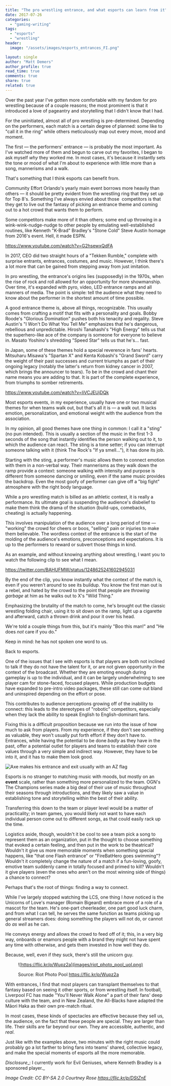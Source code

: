 ```yaml
---
title: "The pro wrestling entrance, and what esports can learn from it"
date: 2017-07-26
categories: 
  - "gaming-writing"
tags: 
  - "esports"
  - "wrestling"
header:
  image: "/assets/images/esports_entrances_FI.png"

layout: single
author: "Matt Demers"
author_profile: true
read_time: true
comments: true
share: true
related: true
---
```


Over the past year I've gotten more comfortable with my fandom for pro wrestling because of a couple reasons; the most prominent is that it introduced a love of pageantry and storytelling that I didn't know that I had.

For the uninitiated, almost all of pro wrestling is pre-determined. Depending on the performers, each match is a certain degree of planned: some like to "call it in the ring" while others meticulously map out every move, mood and moment.

<!--more-->

The first — the performers' entrance — is probably the most important. As I've watched more of them and begun to carve out my favorites, I began to ask myself _why_ they worked me. In most cases, it's because it instantly sets the tone or mood of what I'm about to experience with little more than a song, mannerisms and a walk.

That's something that I think esports can benefit from.

Community Effort Orlando's yearly main event borrows more heavily than others — it should be pretty evident from the wrestling ring that they set up for Top 8's. Something I've always envied about those  competitors is that they get to live out the fantasy of picking an entrance theme and coming out to a hot crowd that wants them to perform.

Some competitors make more of it than others; some end up throwing in a wink-wink-nudge-nudge to other people by emulating well-established routines, like Kenneth "K-Brad" Bradley's "Stone Cold" Steve Austin homage from 2016's event. Hell, it made ESPN.

https://www.youtube.com/watch?v=G2hsewxQdFA

In 2017, CEO did two straight hours of a "Tekken Rumble," complete with surprise entrants, entrances, costumes, and music. However, I think there's a lot more that can be gained from stepping away from just imitation.

In pro wrestling, the entrance's origins lies (supposedly) in the 1970s, when the rise of rock and roll allowed for an opportunity for more showmanship. Over time, it's expanded with pyro, video, LED entrance ramps and all manners of media. The point is simple: tell the audience what they need to know about the performer in the shortest amount of time possible.

A good entrance theme is, above all things, recognizable. This usually comes from crafting a motif that fits with a personality and goals. Bobby Roode's "Glorious Domination" pushes both his tenacity and regality. Steve Austin's "I Won't Do What You Tell Me" emphasizes that he's dangerous, rebellious and unpredictable. Hiroshi Tanahashi's "High Energy" tells us that the superhero-like ace of the company is someone for everyone to believe in. Masato Yoshino's shredding "Speed Star" tells us that he's... fast.

In Japan, some of these themes hold a special reverence in fans' hearts. Mitsuharu Misawa's "Spartan X" and Kenta Kobashi's "Grand Sword" carry the weight of their past successes and current triumphs as part of their ongoing legacy (notably the latter's return from kidney cancer in 2007, which brings the announcer to tears). To be in the crowd and chant their name means you are adding to that. It is part of the complete experience, from triumphs to somber retirements.

https://www.youtube.com/watch?v=liVCJEUjDQk

Most esports events, in my experience, usually have one or two musical themes for when teams walk out, but that's all it is — a walk out. It lacks emotion, personalization, and emotional weight with the audience from the association.

In my opinion, all good themes have one thing in common: I call it a "sting" (no pun intended). This is usually a section of the music in the first 1-3 seconds of the song that instantly identifies the person walking out to it, to which the audience can react. The sting is a tone setter; if you can interrupt someone talking with it (think The Rock's "If ya smell..."), it has done its job.

Starting with the sting, a performer's music allows them to connect emotion with them in a non-verbal way. Their mannerisms as they walk down the ramp provide a context: someone walking with intensity and purpose is different from someone dancing or smiling, even if the same music provides the backdrop. Even the most goofy of performer can give off a "big fight" atmosphere with the right body language.

While a pro wrestling match is billed as an athletic contest, it is really a performance. Its ultimate goal is suspending the audience's disbelief to make them think the drama of the situation (build-ups, comebacks, cheating) is actually happening.

This involves manipulation of the audience over a long period of time — "working" the crowd for cheers or boos, "selling" pain or injuries to make them believable. The wordless context of the entrance is the start of the molding of the audience's emotions, preconceptions and expectations. It is up to the performers to reward or subvert those things in kind.

As an example, and without knowing anything about wrestling, I want you to watch the following clip to see what I mean.

https://twitter.com/BAHUFMW/status/1248625241602945031

By the end of the clip, you know instantly what the context of the match is, even if you weren't around to see its buildup. You know the first man out is a rebel, and hated by the crowd to the point that people are _throwing garbage_ at him as he walks out to X's "Wild Thing."

Emphasizing the brutality of the match to come, he's brought out the classic wrestling folding chair, using it to sit down on the ramp, light up a cigarette and afterward, catch a thrown drink and pour it over his head.

We're told a couple things from this, but it's mainly "Boo this man!" and "He does _not_ care if you do."

Keep in mind: he has not spoken one word to us.

Back to esports.

One of the issues that I see with esports is that players are both not inclined to talk if they do not have the talent for it, or are not given opportunity in the context of the broadcast. Whether they are emoting enough during gameplay is up to the individual, and it can be largely underwhelming to see player cam for stone-faced, focused players. While production budgets have expanded to pre-intro video packages, these still can come out bland and uninspired depending on the effort or pose.

This contributes to audience perceptions growing off of the inability to connect: this leads to the stereotypes of "robotic" competitors, especially when they lack the ability to speak English to English-dominant fans.

Fixing this is a difficult proposition because we run into the issue of how much to ask from players. From my experience, if they don't see something as valuable, they won't usually put forth effort if they don't have to. Entrances, while having the potential to be done _badly_ as they have in the past, offer a potential outlet for players and teams to establish their core values through a very simple and indirect way. However, they have to be into it, and it has to make them look good.

![Axe makes his entrance and exit usually with an AZ flag](images/axe_exit_evo2014_matt_Demers.png)

Esports is no stranger to matching music with moods, but mostly on an **event** scale, rather than something more personalized to the team. OGN's The Champions series made a big deal of their use of music throughout their seasons through introductions, and they likely saw a value in establishing tone and storytelling within the best of their ability.

Transferring this down to the team or player level would be a matter of practicality; in team games, you would likely not want to have each individual person come out to different songs, as that could easily rack up the time.

Logistics aside, though, wouldn't it be cool to see a team pick a song to represent them as an organization, put in the thought to choose something that evoked a certain feeling, and then put in the work to be theatrical? Wouldn't it give us more memorable moments when something special happens, like "that one Flash entrance" or "FireBatHero goes swimming"? Wouldn't it completely change the nature of a match if a fun-loving, goofy, emotive team suddenly came in totally focused and primed to kill? Wouldn't it give players (even the ones who aren't on the most winning side of things) a chance to connect?

Perhaps that's the root of things: finding a way to connect.

While I've largely stopped watching the LCS, one thing I _have_ noticed is the Unicorns of Love's manager (Romain Bigeard) embrace more of a role of a mascot for the team. He's one-part cheerleader, one part good luck charm, and from what I can tell, he serves the same function as teams picking up general streamers does: doing something the players will not do, or cannot do _as well_ as he can.

He conveys energy and allows the crowd to feed off of it; this, in a very big way, onboards or enamors people with a brand they might not have spent any time with otherwise, and gets them invested in how well they do.

Because, well, even if they suck, there's still the unicorn guy.

<figure>

![https://flic.kr/p/Wupz2a](images/riot_photo_pool_uol.png)

<figcaption>

Source: Riot Photo Pool https://flic.kr/p/Wupz2a

</figcaption>

</figure>

With entrances, I find that most players can transplant themselves to that fantasy based on seeing it other sports, or from wrestling itself. In football, Liverpool FC has made "You'll Never Walk Alone" a part of their fans' deep culture with the team, and in New Zealand, the All-Blacks have adapted the Māori Haka as their own pre-match ritual.

In most cases, these kinds of spectacles are effective because they sell us, the audience, on the fact that these people are special. They are larger than life. Their skills are far beyond our own. They are accessible, authentic, and _real_.

Just like with the examples above, two minutes with the right music could probably go a lot farther to bring fans into teams' shared, collective legacy, and make the special moments of esports all the more memorable.

_Disclosure__: I currently work for Evil Geniuses, where Kenneth Bradley is a sponsored player._

_Image Credit: CC BY-SA 2.0 Courtney Rose https://flic.kr/p/DStZnE_
